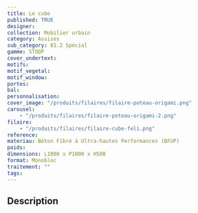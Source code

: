 ```yaml
---
title: Le cube
published: TRUE
designer:
collection: Mobilier urbain
category: Assises
sub_category: 01.2 Spécial
gamme: STOOP
cover_undertext:
motifs:
motif_vegetal:
motif_window:
portes:
bal:
personnalisation:
cover_image: "/produits/filaires/filaire-poteau-origami.png"
carousel:
    - "/produits/filaires/filaire-poteau-origami-2.png"
filaire:
    - "/produits/filaires/filaire-cube-feli.png"
reference:
materiau: Béton Fibré à Ultra-hautes Performances (BFUP)
poids:
dimensions: L1000 x P1000 x H508
format: Monobloc
traitement: ""
tags:
---
```


## Description
